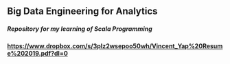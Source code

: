 ## Big Data Engineering for Analytics 

##### Repository for my learning of Scala Programming

#### https://www.dropbox.com/s/3plz2wsepoo50wh/Vincent_Yap%20Resume%202019.pdf?dl=0
